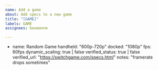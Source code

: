 ```yaml
---
name: Add a game
about: Add specs to a new game
title: "[GAME]"
labels: GAME
assignees: boumannm

---
```


- name: Random Game
  handheld: "600p-720p"
  docked: "1080p"
  fps: 60fps
  dynamic_scaling: true | false
  verified_status: true | false
  verified_url: "https://switchgame.com/specs.html"
  notes: "framerate drops sometimes"
